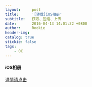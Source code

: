 ```yaml
---
layout:     post
title:      '[转载]iOS相册'
subtitle:   获取、压缩、上传
date:       2016-04-13 14:01:32 +0800
author:     Rookie
header-img: 
catalog: true
stickie: false
tags:
    - OC
---
```


#### iOS相册

[详情请点击](http://blog.sina.com.cn/s/blog_b4615ebf0102w3xc.html)